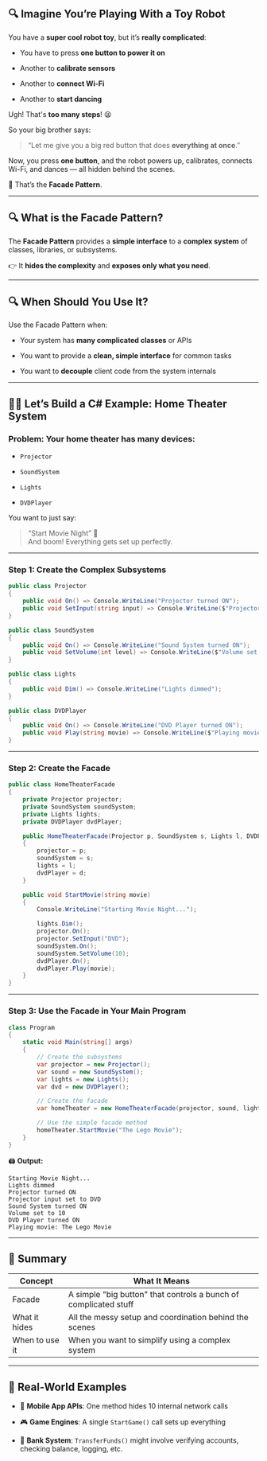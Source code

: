 
## 🔍 Imagine You’re Playing With a Toy Robot

You have a **super cool robot toy**, but it’s **really complicated**:

- You have to press **one button to power it on**
    
- Another to **calibrate sensors**
    
- Another to **connect Wi-Fi**
    
- Another to **start dancing**
    

Ugh! That's **too many steps**! 😫

So your big brother says:

> “Let me give you a big red button that does **everything at once**.”

Now, you press **one button**, and the robot powers up, calibrates, connects Wi-Fi, and dances — all hidden behind the scenes.

🎉 That’s the **Facade Pattern**.

---

## 🔍 What is the Facade Pattern?

The **Facade Pattern** provides a **simple interface** to a **complex system** of classes, libraries, or subsystems.

👉 It **hides the complexity** and **exposes only what you need**.

---

## 🔍 When Should You Use It?

Use the Facade Pattern when:

- Your system has **many complicated classes** or APIs
    
- You want to provide a **clean, simple interface** for common tasks
    
- You want to **decouple** client code from the system internals
    

---

## 🧑‍💻 Let’s Build a C# Example: Home Theater System

### Problem: Your home theater has many devices:

- `Projector`
    
- `SoundSystem`
    
- `Lights`
    
- `DVDPlayer`
    

You want to just say:

> “Start Movie Night” 🍿  
> And boom! Everything gets set up perfectly.

---

### Step 1: Create the Complex Subsystems

```csharp
public class Projector
{
    public void On() => Console.WriteLine("Projector turned ON");
    public void SetInput(string input) => Console.WriteLine($"Projector input set to {input}");
}

public class SoundSystem
{
    public void On() => Console.WriteLine("Sound System turned ON");
    public void SetVolume(int level) => Console.WriteLine($"Volume set to {level}");
}

public class Lights
{
    public void Dim() => Console.WriteLine("Lights dimmed");
}

public class DVDPlayer
{
    public void On() => Console.WriteLine("DVD Player turned ON");
    public void Play(string movie) => Console.WriteLine($"Playing movie: {movie}");
}
```

---

### Step 2: Create the Facade

```csharp
public class HomeTheaterFacade
{
    private Projector projector;
    private SoundSystem soundSystem;
    private Lights lights;
    private DVDPlayer dvdPlayer;

    public HomeTheaterFacade(Projector p, SoundSystem s, Lights l, DVDPlayer d)
    {
        projector = p;
        soundSystem = s;
        lights = l;
        dvdPlayer = d;
    }

    public void StartMovie(string movie)
    {
        Console.WriteLine("Starting Movie Night...");

        lights.Dim();
        projector.On();
        projector.SetInput("DVD");
        soundSystem.On();
        soundSystem.SetVolume(10);
        dvdPlayer.On();
        dvdPlayer.Play(movie);
    }
}
```

---

### Step 3: Use the Facade in Your Main Program

```csharp
class Program
{
    static void Main(string[] args)
    {
        // Create the subsystems
        var projector = new Projector();
        var sound = new SoundSystem();
        var lights = new Lights();
        var dvd = new DVDPlayer();

        // Create the facade
        var homeTheater = new HomeTheaterFacade(projector, sound, lights, dvd);

        // Use the simple facade method
        homeTheater.StartMovie("The Lego Movie");
    }
}
```

🖨️ **Output:**

```
Starting Movie Night...
Lights dimmed
Projector turned ON
Projector input set to DVD
Sound System turned ON
Volume set to 10
DVD Player turned ON
Playing movie: The Lego Movie
```

---

## 🎁 Summary

|Concept|What It Means|
|---|---|
|Facade|A simple "big button" that controls a bunch of complicated stuff|
|What it hides|All the messy setup and coordination behind the scenes|
|When to use it|When you want to simplify using a complex system|

---

## 🧠 Real-World Examples

- 📱 **Mobile App APIs**: One method hides 10 internal network calls
    
- 🎮 **Game Engines**: A single `StartGame()` call sets up everything
    
- 🏦 **Bank System**: `TransferFunds()` might involve verifying accounts, checking balance, logging, etc.
